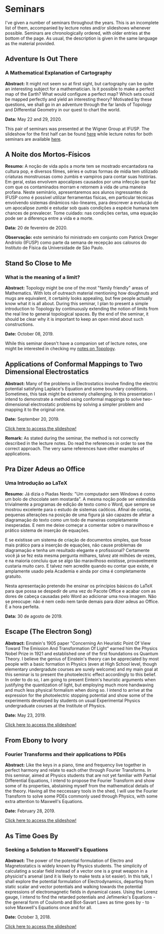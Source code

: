 # Seminars

I've given a number of seminars throughout the years. This is an incomplete list of them, accompanied by lecture notes and/or slideshows whenever possible. Seminars are chronologically ordered, with older entries at the bottom of the page. As usual, the description is given in the same language as the material provided.

## Adventure Is Out There
### A Mathematical Explanation of Cartography

**Abstract:** It might not seem so at first sight, but cartography can be quite an interesting subject for a mathematician. Is it possible to make a perfect map of the Earth? What would configure a perfect map? Which sets could be mapped perfectly and yield an interesting theory? Motivated by these questions, we shall go in an adventure through the far lands of Topology and Differential Geometry in our quest to chart the world.

**Data:** May 22 and 29, 2020.

This pair of seminars was presented at the Wigner Group at IFUSP. The slideshow for the first half can be found [here](https://alves-nickolas.github.io/seminars/Adventure-Is-Out-There-I.pdf) while lecture notes for both seminars are available [here](https://alves-nickolas.github.io/pdf/Differential_Geometry.pdf).


## A Noite dos Mortos-Físicos

**Resumo:** A noção de vida após a morte tem se mostrado encantadora na cultura pop, e diversos filmes, séries e outras formas de mídia tem utilizado criaturas monstruosas como zumbis e vampiros para contar suas histórias. Em geral, estas envolvem apocalipses causados por uma infecção que faz com que os contaminados morram e retornem à vida de uma maneira profana. Neste seminário, apresentaremos aos alunos ingressantes do IFUSP como é possível utilizar ferramentas físicas, em particular técnicas envolvendo sistemas dinâmicos não-lineares, para descrever a evolução de um apocalipse zumbi e estudar sob quais condições a espécie humana tem chances de prevalecer. Tome cuidado: nas condições certas, uma equação pode ser a diferença entre a vida e a morte.

**Data:** 20 de fevereiro de 2020.

**Observação:** este seminário foi ministrado em conjunto com Patrick Dreger Andriolo (IFUSP) como parte da semana de recepção aos calouros do Instituto de Física da Universidade de São Paulo.


## Stand So Close to Me
### What is the meaning of a limit?

**Abstract:** Topology might be one of the most "family friendly" areas of Mathematics. With lots of outreach material mentioning how doughnuts and mugs are equivalent, it certainly looks appealing, but few people actually know what it is all about. During this seminar, I plan to present a simple introduction to Topology by continuously extending the notion of limits from the real line to general topological spaces. By the end of the seminar, it should be clear why it is important to keep an open mind about such constructions.

**Date:** October 08, 2019.

While this seminar doesn't have a companion set of lecture notes, one might be interested in checking my [notes on Topology](https://alves-nickolas.github.io/pdf/A_Not_So_Brief_Introduction_to_Topology.pdf).


## Applications of Conformal Mappings to Two Dimensional Electrostatics

**Abstract:** Many of the problems in Electrostatics involve finding the electric potential satisfying Laplace's Equation and some boundary conditions. Sometimes, this task might be extremely challenging. In this presentation I intend to demonstrate a method using conformal mappings to solve two-dimensional electrostatic problems by solving a simpler problem and mapping it to the original one.

**Date:** September 20, 2019.

[Click here to access the slideshow!](https://alves-nickolas.github.io/seminars/20-09-19.pdf)

**Remark:** As stated during the seminar, the method is not correctly described in the lecture notes. Do read the references in order to see the correct approach. The very same references have other examples of applications.


## Pra Dizer Adeus ao Office
### Uma Introdução ao LaTeX

**Resumo:** Já dizia o Piadas Nerds: "Um computador sem Windows é como um bolo de chocolate sem mostarda". A mesma noção pode ser estendida trivialmente a programas de edição de texto como o Word, que sempre se mostrou excelente para o estudo de sistemas caóticos. Afinal de contas, pequenas alterações na posição de uma figura já são capazes de afetar a diagramação do texto como um todo de maneiras completamente inesperadas. E nem me deixe começar a comentar sobre o maravilhoso e prático sistema de inserção de equações.

E se existisse um sistema de criação de documentos simples, que fosse mais prático para a inserção de equações, não cause problemas de diagramação e tenha um resultado elegante e profissional? Certamente você já se fez esta mesma pergunta milhares, talvez até milhões de vezes, e na maioria concluiu que se algo tão maravilhoso existisse, provavelmente custaria muito caro. E talvez nem acredite quando eu contar que existe, é amplamente usado pela Academia e ainda por cima é completamente gratuito.

Nesta apresentação pretendo lhe ensinar os princípios básicos do LaTeX para que possa se despedir de uma vez do Pacote Office e acabar com as dores de cabeça causadas pelo Word ao adicionar uma nova imagem. Não se preocupe: não é nem cedo nem tarde demais para dizer adeus ao Office. É a hora perfeita.

**Data:** 30 de agosto de 2019.


## Escape (The Electron Song)

**Abstract:** Einstein's 1905 paper "Concerning An Heuristic Point Of View Toward The Emission And Transformation Of Light" earned him the Physics Nobel Prize in 1921 and established one of the first foundations os Quantum Theory. I believe the genius of Einstein's theory can be appreciated by most people with a basic formation in Physics (even at High School level, though elementary undergradute courses are surely welcome) and my main goal at this seminar is to present the photoelectric effect accordingly to this belief. In order to do so, I am going to present Eintein's heuristic arguments when justifying the quantization of light, but employing much more handwaving and much less physical formalism when doing so. I intend to arrive at the expression for the photoelectric stopping potential and show some of the experiments developed by students on usual Experimental Physics undergraduate courses at the Institute of Physics.

**Date:** May 23, 2019.

[Click here to access the slideshow!](https://alves-nickolas.github.io/seminars/23-05-19.pdf)


## From Ebony to Ivory
### Fourier Transforms and their applications to PDEs

**Abstract:** Like the keys in a piano, time and frequency live together in perfect harmony and relate to each other through Fourier Transforms. In this seminar, aimed at Physics students that are not yet familiar with Partial Differential Equations, I intend to propose the Fourier Transform and show some of its properties, abstaining myself from the mathematical details of the theory. Having all the neccessary tools in the shed, I will use the Fourier Transform to solve some PDEs commonly used through Physics, with some extra attention to Maxwell's Equations.

**Date:** February 28, 2019.

[Click here to access the slideshow!](https://alves-nickolas.github.io/seminars/28-02-19.pdf)


## As Time Goes By
### Seeking a Solution to Maxwell's Equations

**Abstract:** The power of the potential formulation of Electro and Magnetostatics is widely known by Physics students. The simplicity of calculating a scalar field instead of a vector one is a great weapon in a physicist's arsenal (and it is likely to make tests a lot easier). In this talk, I shall explore the potential formulation of Electrodynamics, departing from static scalar and vector potentials and walking towards the potential expressions of electromagnetic fields in dynamical cases. Using the Lorenz gauge, I intend to find the retarded potentials and Jefimenko's Equations - the general form of Coulomb and Biot-Savart Laws as time goes by - to solve Maxwell's Equations once and for all.

**Date:** October 3, 2018.

[Click here to access the slideshow!](https://alves-nickolas.github.io/seminars/03-10-18.pdf)
